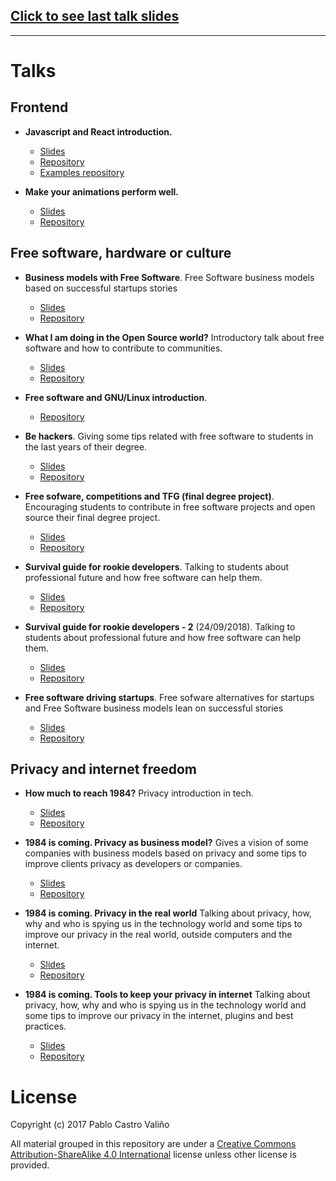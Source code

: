 
## [Click to see last talk slides](https://castrinho8.github.io/privacy-tools/public/#/portada)

----------

# Talks

## Frontend
- **Javascript and React introduction.**
  - [Slides](https://castrinho8.github.io/intro_js_react/)
  - [Repository](https://github.com/castrinho8/intro_js_react)
  - [Examples repository](https://github.com/castrinho8/intro_js_react_example)

- **Make your animations perform well.**
  - [Slides](https://castrinho8.github.io/animations-performance/#/)
  - [Repository](https://github.com/castrinho8/animations-performance)

## Free software, hardware or culture
- **Business models with Free Software**. Free Software business models based on successful startups stories
  - [Slides](https://castrinho8.github.io/free-software-business-models/index.html)
  - [Repository](https://github.com/castrinho8/free-software-business-models)

- **What I am doing in the Open Source world?** Introductory talk about free software and how to contribute to communities.
  - [Slides](https://castrinho8.github.io/open-community/#/)
  - [Repository](https://github.com/castrinho8/open-community)


- **Free software and GNU/Linux introduction**.
  - [Repository](https://github.com/castrinho8/gpul-intro-linux-slides)


- **Be hackers**. Giving some tips related with free software to students in the last years of their degree.
  - [Slides](https://castrinho8.github.io/be-hackers/index#/)
  - [Repository](https://github.com/castrinho8/be-hackers)


- **Free sofware, competitions and TFG (final degree project)**. Encouraging students to contribute in free software projects and open source their final degree project.
  - [Slides](https://castrinho8.github.io/free-software-competitions/#/)
  - [Repository](https://github.com/castrinho8/free-software-competitions)


- **Survival guide for rookie developers**. Talking to students about professional future and how free software can help them.
  - [Slides](https://castrinho8.github.io/free-sofware-and-jobs/public/index.html#/portada)
  - [Repository](https://github.com/castrinho8/free-sofware-and-jobs)


- **Survival guide for rookie developers - 2** (24/09/2018). Talking to students about professional future and how free software can help them.
  - [Slides](https://castrinho8.github.io/survival-guide-to-rookie-developers-2/public/#/portada)
  - [Repository](https://github.com/castrinho8/survival-guide-to-rookie-developers-2)

- **Free software driving startups**. Free sofware alternatives for startups and Free Software business models lean on successful stories
  - [Slides](https://castrinho8.github.io/akademy-startups-presentation/#/portada)
  - [Repository](https://github.com/castrinho8/akademy-startups-presentation)


## Privacy and internet freedom
- **How much to reach 1984?** Privacy introduction in tech.
  - [Slides](https://castrinho8.github.io/free-software-privacy/#/portada)
  - [Repository](https://github.com/castrinho8/free-software-privacy)

- **1984 is coming. Privacy as business model?** Gives a vision of some companies with business models based on privacy and some tips to improve clients privacy as developers or companies.
  - [Slides](https://castrinho8.github.io/privacy-business-models/index.html#/portada)
  - [Repository](https://github.com/castrinho8/privacy-business-models)

- **1984 is coming. Privacy in the real world** Talking about privacy, how, why and who is spying us in the technology world and some tips to improve our privacy in the real world, outside computers and the internet.
  - [Slides](https://castrinho8.github.io/privacy-real-world/public/#/portada)
  - [Repository](https://github.com/castrinho8/privacy-real-world)

- **1984 is coming. Tools to keep your privacy in internet** Talking about privacy, how, why and who is spying us in the technology world and some tips to improve our privacy in the internet, plugins and best practices.
  - [Slides](https://castrinho8.github.io/privacy-tools/public/#/portada)
  - [Repository](https://github.com/castrinho8/privacy-tools)


# License
Copyright (c) 2017 Pablo Castro Valiño

All material grouped in this repository are under a [Creative Commons Attribution-ShareAlike 4.0 International](https://creativecommons.org/licenses/by-sa/4.0/) license unless other license is provided.

